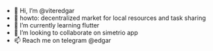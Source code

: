 - 👋 Hi, I’m @viteredgar
- 👀 howto: decentralized market for local resources and task sharing
- 🌱 I’m currently learning flutter
- 💞️ I’m looking to collaborate on simetrio app
- 📫 Reach me on telegram @edgar

<!---
viteredgar/viteredgar is a ✨ special ✨ repository because its `README.md` (this file) appears on your GitHub profile.
You can click the Preview link to take a look at your changes.
--->
